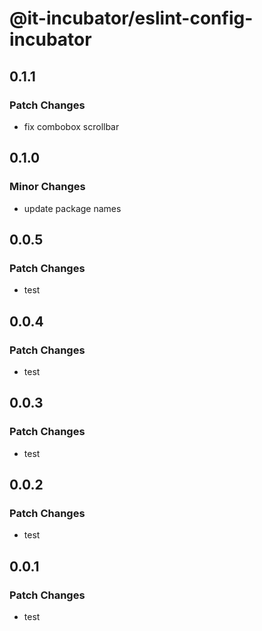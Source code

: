 # @it-incubator/eslint-config-incubator

## 0.1.1
### Patch Changes

- fix combobox scrollbar

## 0.1.0
### Minor Changes

- update package names

## 0.0.5
### Patch Changes

- test

## 0.0.4
### Patch Changes

- test

## 0.0.3
### Patch Changes

- test

## 0.0.2
### Patch Changes

- test

## 0.0.1
### Patch Changes

- test
